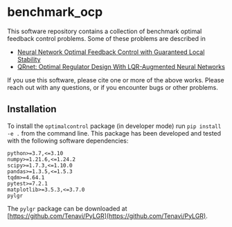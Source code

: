 # benchmark_ocp

This software repository contains a collection of benchmark optimal feedback control problems. Some of these problems are described in

  * [Neural Network Optimal Feedback Control with Guaranteed Local Stability](https://doi.org/10.1109/OJCSYS.2022.3205863)
  * [QRnet: Optimal Regulator Design With LQR-Augmented Neural Networks](https://doi.org/10.1109/LCSYS.2020.3034415)

If you use this software, please cite one or more of the above works. Please reach out with any questions, or if you encounter bugs or other problems.

## Installation

To install the `optimalcontrol` package (in developer mode) run `pip install -e .` from the command line. This package has been developed and tested with the following software dependencies:

    python>=3.7,<=3.10
    numpy>=1.21.6,<=1.24.2
    scipy>=1.7.3,<=1.10.0
    pandas>=1.3.5,<=1.5.3
    tqdm>=4.64.1
    pytest>=7.2.1
    matplotlib>=3.5.3,<=3.7.0
    pylgr

The `pylgr` package can be downloaded at [https://github.com/Tenavi/PyLGR](https://github.com/Tenavi/PyLGR).
